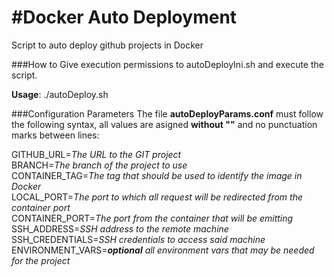 #Docker Auto Deployment
======

Script to auto deploy github projects in Docker


###How to
Give execution permissions to autoDeployIni.sh and execute the script. 

**Usage**: ./autoDeploy.sh


###Configuration Parameters
The file **autoDeployParams.conf** must follow the following syntax, all values are asigned **without ""** and no punctuation marks between lines:

GITHUB_URL=*The URL to the GIT project*  
BRANCH=*The branch of the project to use*  
CONTAINER_TAG=*The tag that should be used to identify the image in Docker*  
LOCAL_PORT=*The port to which all request will be redirected from the container port*  
CONTAINER_PORT=*The port from the container that will be emitting*  
SSH_ADDRESS=*SSH address to the remote machine*  
SSH_CREDENTIALS=*SSH credentials to access said machine*  
ENVIRONMENT_VARS=**_optional_** *all environment vars that may be needed for the project*  